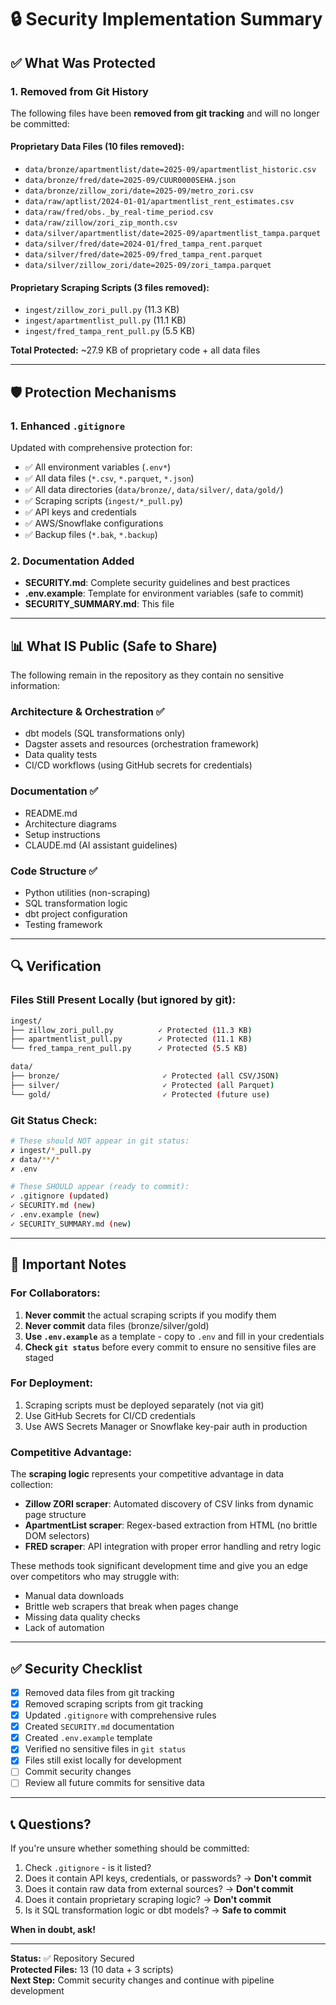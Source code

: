 # 🔒 Security Implementation Summary

## ✅ What Was Protected

### 1. Removed from Git History
The following files have been **removed from git tracking** and will no longer be committed:

#### Proprietary Data Files (10 files removed):
- `data/bronze/apartmentlist/date=2025-09/apartmentlist_historic.csv`
- `data/bronze/fred/date=2025-09/CUUR0000SEHA.json`
- `data/bronze/zillow_zori/date=2025-09/metro_zori.csv`
- `data/raw/aptlist/2024-01-01/apartmentlist_rent_estimates.csv`
- `data/raw/fred/obs._by_real-time_period.csv`
- `data/raw/zillow/zori_zip_month.csv`
- `data/silver/apartmentlist/date=2025-09/apartmentlist_tampa.parquet`
- `data/silver/fred/date=2024-01/fred_tampa_rent.parquet`
- `data/silver/fred/date=2025-09/fred_tampa_rent.parquet`
- `data/silver/zillow_zori/date=2025-09/zori_tampa.parquet`

#### Proprietary Scraping Scripts (3 files removed):
- `ingest/zillow_zori_pull.py` (11.3 KB)
- `ingest/apartmentlist_pull.py` (11.1 KB)
- `ingest/fred_tampa_rent_pull.py` (5.5 KB)

**Total Protected:** ~27.9 KB of proprietary code + all data files

---

## 🛡️ Protection Mechanisms

### 1. Enhanced `.gitignore`
Updated with comprehensive protection for:
- ✅ All environment variables (`.env*`)
- ✅ All data files (`*.csv`, `*.parquet`, `*.json`)
- ✅ All data directories (`data/bronze/`, `data/silver/`, `data/gold/`)
- ✅ Scraping scripts (`ingest/*_pull.py`)
- ✅ API keys and credentials
- ✅ AWS/Snowflake configurations
- ✅ Backup files (`*.bak`, `*.backup`)

### 2. Documentation Added
- **SECURITY.md**: Complete security guidelines and best practices
- **.env.example**: Template for environment variables (safe to commit)
- **SECURITY_SUMMARY.md**: This file

---

## 📊 What IS Public (Safe to Share)

The following remain in the repository as they contain no sensitive information:

### Architecture & Orchestration ✅
- dbt models (SQL transformations only)
- Dagster assets and resources (orchestration framework)
- Data quality tests
- CI/CD workflows (using GitHub secrets for credentials)

### Documentation ✅
- README.md
- Architecture diagrams
- Setup instructions
- CLAUDE.md (AI assistant guidelines)

### Code Structure ✅
- Python utilities (non-scraping)
- SQL transformation logic
- dbt project configuration
- Testing framework

---

## 🔍 Verification

### Files Still Present Locally (but ignored by git):
```bash
ingest/
├── zillow_zori_pull.py          ✓ Protected (11.3 KB)
├── apartmentlist_pull.py        ✓ Protected (11.1 KB)
└── fred_tampa_rent_pull.py      ✓ Protected (5.5 KB)

data/
├── bronze/                       ✓ Protected (all CSV/JSON)
├── silver/                       ✓ Protected (all Parquet)
└── gold/                         ✓ Protected (future use)
```

### Git Status Check:
```bash
# These should NOT appear in git status:
✗ ingest/*_pull.py
✗ data/**/*
✗ .env

# These SHOULD appear (ready to commit):
✓ .gitignore (updated)
✓ SECURITY.md (new)
✓ .env.example (new)
✓ SECURITY_SUMMARY.md (new)
```

---

## 🚨 Important Notes

### For Collaborators:
1. **Never commit** the actual scraping scripts if you modify them
2. **Never commit** data files (bronze/silver/gold)
3. **Use `.env.example`** as a template - copy to `.env` and fill in your credentials
4. **Check `git status`** before every commit to ensure no sensitive files are staged

### For Deployment:
1. Scraping scripts must be deployed separately (not via git)
2. Use GitHub Secrets for CI/CD credentials
3. Use AWS Secrets Manager or Snowflake key-pair auth in production

### Competitive Advantage:
The **scraping logic** represents your competitive advantage in data collection:
- **Zillow ZORI scraper**: Automated discovery of CSV links from dynamic page structure
- **ApartmentList scraper**: Regex-based extraction from HTML (no brittle DOM selectors)
- **FRED scraper**: API integration with proper error handling and retry logic

These methods took significant development time and give you an edge over competitors who may struggle with:
- Manual data downloads
- Brittle web scrapers that break when pages change
- Missing data quality checks
- Lack of automation

---

## ✅ Security Checklist

- [x] Removed data files from git tracking
- [x] Removed scraping scripts from git tracking
- [x] Updated `.gitignore` with comprehensive rules
- [x] Created `SECURITY.md` documentation
- [x] Created `.env.example` template
- [x] Verified no sensitive files in `git status`
- [x] Files still exist locally for development
- [ ] Commit security changes
- [ ] Review all future commits for sensitive data

---

## 📞 Questions?

If you're unsure whether something should be committed:
1. Check `.gitignore` - is it listed?
2. Does it contain API keys, credentials, or passwords? → **Don't commit**
3. Does it contain raw data from external sources? → **Don't commit**
4. Does it contain proprietary scraping logic? → **Don't commit**
5. Is it SQL transformation logic or dbt models? → **Safe to commit**

**When in doubt, ask!**

---

**Status:** ✅ Repository Secured  
**Protected Files:** 13 (10 data + 3 scripts)  
**Next Step:** Commit security changes and continue with pipeline development

